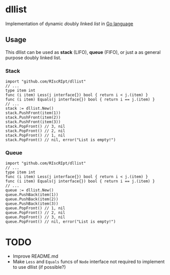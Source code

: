 # dllist
Implementation of dynamic *d*oubly *l*inked *list* in [Go language](https://github.com/golang)

## Usage
This dllist can be used as **stack** (LIFO), **queue** (FIFO), or just a as general purpose doubly linked list.

### Stack
```
import "github.com/RIscRIpt/dllist"
// ...
type item int
func (i item) Less(j interface{}) bool { return i < j.(item) }
func (i item) Equals(j interface{}) bool { return i == j.(item) }
// ...
stack := dllist.New()
stack.PushFront(item(1))
stack.PushFront(item(2))
stack.PushFront(item(3))
stack.PopFront() // 3, nil
stack.PopFront() // 2, nil
stack.PopFront() // 1, nil
stack.PopFront() // nil, error("List is empty!")
```

### Queue
```
import "github.com/RIscRIpt/dllist"
// ...
type item int
func (i item) Less(j interface{}) bool { return i < j.(item) }
func (i item) Equals(j interface{}) bool { return i == j.(item) }
// ...
queue := dllist.New()
queue.PushBack(item(1))
queue.PushBack(item(2))
queue.PushBack(item(3))
queue.PopFront() // 1, nil
queue.PopFront() // 2, nil
queue.PopFront() // 3, nil
queue.PopFront() // nil, error("List is empty!")
```

# TODO
 * Improve README.md
 * Make `Less` and `Equals` funcs of `Node` interface not required to implement to use dllist (if possible?)
